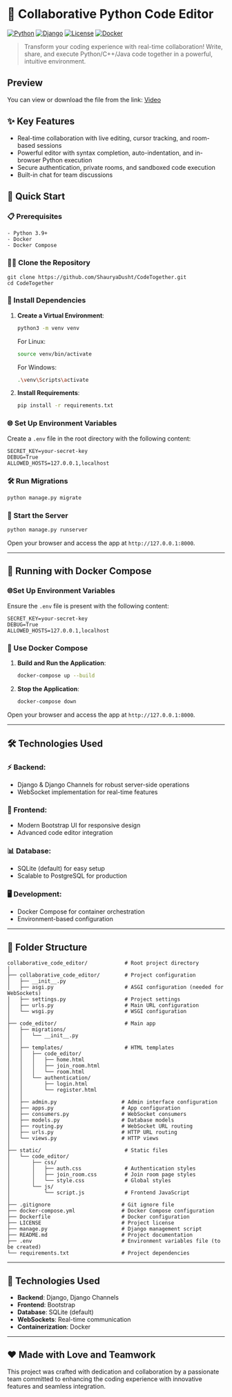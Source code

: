 # 🚀 Collaborative Python Code Editor

[![Python](https://img.shields.io/badge/Python-3.9%2B-blue.svg)](https://www.python.org/) [![Django](https://img.shields.io/badge/Django-Latest-green.svg)](https://www.djangoproject.com/) [![License](https://img.shields.io/badge/License-MIT-yellow.svg)](LICENSE) [![Docker](https://img.shields.io/badge/Docker-Ready-blue.svg)](https://www.docker.com/)

> Transform your coding experience with real-time collaboration! Write, share, and execute Python/C++/Java code together in a powerful, intuitive environment.

## Preview
You can view or download the file from the link: [Video](https://drive.google.com/file/d/1DPq_k81zXmnlQnFxjSWoJolZMgR_gIBO/view)

## ✨ Key Features
- Real-time collaboration with live editing, cursor tracking, and room-based sessions
- Powerful editor with syntax completion, auto-indentation, and in-browser Python execution
- Secure authentication, private rooms, and sandboxed code execution
- Built-in chat for team discussions

## 🚀 Quick Start

### 📋 Prerequisites
  ```
  - Python 3.9+
  - Docker
  - Docker Compose
  ```

### 🧑‍💻 Clone the Repository

  ```
  git clone https://github.com/ShauryaDusht/CodeTogether.git
  cd CodeTogether
  ```

### 🔧 Install Dependencies

  1. **Create a Virtual Environment**:
       ```bash
       python3 -m venv venv
       ```
       For Linux:
       ```bash
       source venv/bin/activate  
       ```
       For Windows:
       ```bash
       .\venv\Scripts\activate
       ```
  
  2. **Install Requirements**:
       ```bash
       pip install -r requirements.txt
       ```
  
### 🌐 Set Up Environment Variables
  
  Create a `.env` file in the root directory with the following content:
  ```env
  SECRET_KEY=your-secret-key
  DEBUG=True
  ALLOWED_HOSTS=127.0.0.1,localhost
  ```
  
  ### 🛠️ Run Migrations
  
  ```bash
  python manage.py migrate
  ```
  
  ### 🚀 Start the Server
  
  ```bash
  python manage.py runserver
  ```
  
  Open your browser and access the app at `http://127.0.0.1:8000`.
  
---

## 🐳 Running with Docker Compose

### 🌐Set Up Environment Variables

Ensure the `.env` file is present with the following content:

```env
SECRET_KEY=your-secret-key
DEBUG=True
ALLOWED_HOSTS=127.0.0.1,localhost
```

### 🐳 Use Docker Compose

1. **Build and Run the Application**:
   ```bash
   docker-compose up --build
   ```

2. **Stop the Application**:
   ```bash
   docker-compose down
   ```

Open your browser and access the app at `http://127.0.0.1:8000`.

---

## 🛠️ Technologies Used

### ⚡ Backend:
- Django & Django Channels for robust server-side operations
- WebSocket implementation for real-time features

### 🎯 Frontend:
- Modern Bootstrap UI for responsive design
- Advanced code editor integration

### 📊 Database:
- SQLite (default) for easy setup
- Scalable to PostgreSQL for production

### 🖥️ Development:
- Docker Compose for container orchestration
- Environment-based configuration

---

## 📁 Folder Structure

```
collaborative_code_editor/            # Root project directory
│
├── collaborative_code_editor/        # Project configuration
│   ├── __init__.py
│   ├── asgi.py                       # ASGI configuration (needed for WebSockets)
│   ├── settings.py                   # Project settings
│   ├── urls.py                       # Main URL configuration
│   └── wsgi.py                       # WSGI configuration
│
├── code_editor/                      # Main app
│   ├── migrations/
│   │   └── __init__.py
│   │
│   ├── templates/                    # HTML templates
│   │   ├── code_editor/
│   │   │   ├── home.html
│   │   │   ├── join_room.html
│   │   │   └── room.html
│   │   └── authentication/
│   │       ├── login.html
│   │       └── register.html
│   │
│   ├── admin.py                     # Admin interface configuration
│   ├── apps.py                      # App configuration
│   ├── consumers.py                 # WebSocket consumers
│   ├── models.py                    # Database models
│   ├── routing.py                   # WebSocket URL routing
│   ├── urls.py                      # HTTP URL routing
│   └── views.py                     # HTTP views
│
├── static/                           # Static files
│   └── code_editor/
│       ├── css/
│       │   ├── auth.css              # Authentication styles
│       │   ├── join_room.css         # Join room page styles
│       │   └── style.css             # Global styles
│       └── js/
│           └── script.js             # Frontend JavaScript
│
├── .gitignore                       # Git ignore file
├── docker-compose.yml               # Docker Compose configuration
├── Dockerfile                       # Docker configuration
├── LICENSE                          # Project license
├── manage.py                        # Django management script
├── README.md                        # Project documentation
├── .env                             # Environment variables file (to be created)
└── requirements.txt                 # Project dependencies
```
---

## 🔧 Technologies Used

- **Backend**: Django, Django Channels
- **Frontend**: Bootstrap
- **Database**: SQLite (default)
- **WebSockets**: Real-time communication
- **Containerization**: Docker

---

## ❤️ Made with Love and Teamwork

This project was crafted with dedication and collaboration by a passionate team committed to enhancing the coding experience with innovative features and seamless integration.

